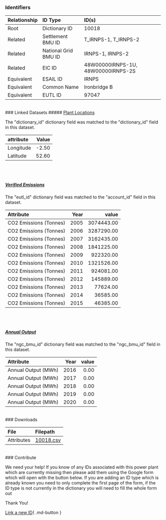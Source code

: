 ### Identifiers

| Relationship   | ID Type              | ID(s)                              |
|:---------------|:---------------------|:-----------------------------------|
| Root           | Dictionary ID        | 10018                              |
| Related        | Settlement BMU ID    | T_IRNPS-1, T_IRNPS-2               |
| Related        | National Grid BMU ID | IRNPS-1, IRNPS-2                   |
| Related        | EIC ID               | 48W00000IRNPS-1U, 48W00000IRNPS-2S |
| Equivalent     | ESAIL ID             | IRNPS                              |
| Equivalent     | Common Name          | Ironbridge B                       |
| Equivalent     | EUTL ID              | 97047                              |

<br>
### Linked Datasets
##### <a href="https://osuked.github.io/Power-Station-Dictionary/datasets/plant-locations">Plant Locations</a>



The "dictionary_id" dictionary field was matched to the "dictionary_id" field in this dataset.

| attribute   |   Value |
|:------------|--------:|
| Longitude   |   -2.50 |
| Latitude    |   52.60 |

<br><br>
##### <a href="https://osuked.github.io/Power-Station-Dictionary/datasets/verified-emissions">Verified Emissions</a>



The "eutl_id" dictionary field was matched to the "account_id" field in this dataset.

| Attribute              |   Year |      value |
|:-----------------------|-------:|-----------:|
| CO2 Emissions (Tonnes) |   2005 | 3074443.00 |
| CO2 Emissions (Tonnes) |   2006 | 3287290.00 |
| CO2 Emissions (Tonnes) |   2007 | 3162435.00 |
| CO2 Emissions (Tonnes) |   2008 | 1841225.00 |
| CO2 Emissions (Tonnes) |   2009 |  922320.00 |
| CO2 Emissions (Tonnes) |   2010 | 1321526.00 |
| CO2 Emissions (Tonnes) |   2011 |  924081.00 |
| CO2 Emissions (Tonnes) |   2012 |  145889.00 |
| CO2 Emissions (Tonnes) |   2013 |   77624.00 |
| CO2 Emissions (Tonnes) |   2014 |   36585.00 |
| CO2 Emissions (Tonnes) |   2015 |   46385.00 |

<br><br>
##### <a href="https://osuked.github.io/Power-Station-Dictionary/datasets/annual-output">Annual Output</a>



The "ngc_bmu_id" dictionary field was matched to the "ngc_bmu_id" field in this dataset.

| Attribute           |   Year |   value |
|:--------------------|-------:|--------:|
| Annual Output (MWh) |   2016 |    0.00 |
| Annual Output (MWh) |   2017 |    0.00 |
| Annual Output (MWh) |   2018 |    0.00 |
| Annual Output (MWh) |   2019 |    0.00 |
| Annual Output (MWh) |   2020 |    0.00 |


<br>
### Downloads


| File       | Filepath                                                                              |
|:-----------|:--------------------------------------------------------------------------------------|
| Attributes | [10018.csv](https://osuked.github.io/Power-Station-Dictionary/object_attrs/10018.csv) |


<br>
### Contribute

We need your help! If you know of any IDs associated with this power plant which are currently missing then please add them using the Google form which will open with the button below. If you are adding an ID type which is already known you need to only complete the first page of the form, if the ID type is not currently in the dictionary you will need to fill the whole form out

Thank You!

[Link a new ID](https://docs.google.com/forms/d/e/1FAIpQLSc5jRsQ7NgiLLXbwo9PUdwTQyuqbRwThltG56-o6NVSe7E_nw/viewform?usp=pp_url&entry.251912331=10018){ .md-button }